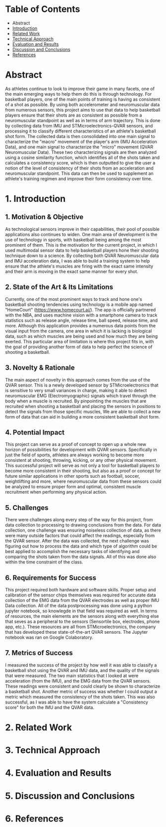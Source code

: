 # Table of Contents
* Abstract
* [Introduction](#1-introduction)
* [Related Work](#2-related-work)
* [Technical Approach](#3-technical-approach)
* [Evaluation and Results](#4-evaluation-and-results)
* [Discussion and Conclusions](#5-discussion-and-conclusions)
* [References](#6-references)

# Abstract

As athletes continue to look to improve their game in many facets, one of the main emerging ways to help them do this is through technology. For basketball players, one of the main points of training is having as consistent of a shot as possible. By using both accelerometer and neuromuscular data from numerous sensors, this project aims to use that data to help basketball players ensure that their shots are as consistent as possible from a neuromuscular standpoint as well as in terms of arm trajectory. This is done by collecting data from IMU and STMicroelectronics-QVAR sensors, and processing it to classify different characteristics of an athlete's basketball shot form. The collected data is then consolidated into one main signal to characterize the "macro" movement of the player's arm (IMU Acceleration Data), and one main signal to characterize the "micro" movement (QVAR Neuromuscular Data). These two characterizing signals are then analyzed using a cosine similarity function, which identifies all of the shots taken and calculates a consistency score, which is then outputted to give the user a notion of the level of consistency of their shots from an acceleration and neuromuscular standpoint. This data can then be used to supplement an athlete's training regimen and improve their form consistency over time.

# 1. Introduction

## 1. Motivation & Objective

As technological sensors improve in their capabilities, their pool of possible applications also continues to widen. One main area of development is the use of technology in sports, with basketball being among the most prominent of them. This is the motivation for the current project, in which I used multimodal sensor data to help basketball players hone their shooting technique down to a science. By collecting both QVAR Neuromuscular data and IMU acceleration data, I was able to build a training system to help ensure that the athlete's muscles are firing with the exact same intensity and their arm is moving in the exact same manner for every shot.

## 2. State of the Art & Its Limitations

Currently, one of the most prominent ways to track and hone one's basketball shooting tendencies using technology is a mobile app named "HomeCourt" (https://www.homecourt.ai/). The app is officially partnered with the NBA, and uses machine vision with a smartphone camera to track statistics such as release angle, release time, ball speed, release time, and more. Although this application provides a numerous data points from the visual input from the camera, one area in which it is lacking is biological data, such as which muscles are being used and how much they are being exerted. This particular area of limitation is where this project fits in, with the goal of providing another form of data to help perfect the science of shooting a basketball.

## 3. Novelty & Rationale

The main aspect of novelty in this approach comes from the use of the QVAR sensor. This is a newly developed sensor by STMicroelectronics that is sensitive to very small variances in charge, making it able to detect neuromuscular EMG (Electromyographic) signals which travel through the body when a muscle is recruited. By pinpointing the muscles that are recruited when shooting a basketball and placing the sensors in positions to detect the signals from those specific muscles, We are able to collect a new form of data that can aid in building a more consistent basketball shot form.

## 4. Potential Impact

This project can serve as a proof of concept to open up a whole new horizon of possibilities for development with QVAR sensors. Specifically in just the field of sports, athletes are always working to become more consistent at shooting, throwing, kicking, or any other physical movement. This successful project will serve as not only a tool for basketball players to become more consistent in their shooting, but also as a proof or concept for future similar applications in other sports such as football, soccer, weightlifting and more, where neuromuscular data from these sensors could be analyzed to ensure proper form and optimal, consistent muscle recruitment when performing any physical action.

## 5. Challenges

There were challenges along every step of the way for this project, from data collection to processing to drawing conclusions from the data. For data collection, one challenge was ensuring noiseless collection of data, as there were many outside factors that could affect the readings, especially from the QVAR sensor. After the data was collected, the next challenge was figuring out how to process the data and which type of algorithm could be best applied to accomplish the necessary tasks of identifying and comparing the shots taken from the data signals. All of this was done also within the time constraint of the class.

## 6. Requirements for Success

This project required both hardware and software skills. Proper setup and calibration of the sensor chips themselves was required for accurate data collection of the EMG data from the QVAR electrodes as well as proper IMU Data collection. All of the data postprocessing was done using a python jupyter notebook, so knowlegde in that field was required as well.
In terms of resources, the main elements are the sensors along with everything else that seves as a peripheral to the sensors (Sensortile box, electrodes, phone app, etc.). These resources are all from STMicroelectronics, the company that has developed these state-of-the-art QVAR sensors. The Jupyter notebook was ran on Google Colaboratory.

## 7. Metrics of Success

I measured the success of the project by how well it was able to classify a basketball shot using the QVAR and IMU data, and the quality of the signals that were measured. The two main statistics that I looked at were acceleration (from the IMU), and the EMG data from the QVAR sensors. These readings were consistent and could clearly be shown to characterize a basketball shot. Another metric of success was whether I could output a metric which measured the consistency of the shots taken. This was also successful, as I was able to have the system calculate a "Consistency score" for both the IMU and the QVAR data. 

# 2. Related Work



# 3. Technical Approach

# 4. Evaluation and Results

# 5. Discussion and Conclusions

# 6. References
